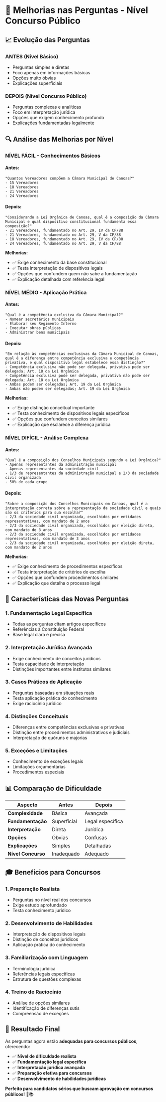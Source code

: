 # 🎯 Melhorias nas Perguntas - Nível Concurso Público

## 📈 **Evolução das Perguntas**

### **ANTES (Nível Básico)**
- Perguntas simples e diretas
- Foco apenas em informações básicas
- Opções muito óbvias
- Explicações superficiais

### **DEPOIS (Nível Concurso Público)**
- Perguntas complexas e analíticas
- Foco em interpretação jurídica
- Opções que exigem conhecimento profundo
- Explicações fundamentadas legalmente

## 🔍 **Análise das Melhorias por Nível**

### **NÍVEL FÁCIL - Conhecimentos Básicos**

#### **Antes:**
```
"Quantos Vereadores compõem a Câmara Municipal de Canoas?"
- 15 Vereadores
- 18 Vereadores
- 21 Vereadores
- 24 Vereadores
```

#### **Depois:**
```
"Considerando a Lei Orgânica de Canoas, qual é a composição da Câmara Municipal e qual dispositivo constitucional fundamenta essa composição?"
- 21 Vereadores, fundamentado no Art. 29, IV da CF/88
- 21 Vereadores, fundamentado no Art. 29, V da CF/88
- 18 Vereadores, fundamentado no Art. 29, IV da CF/88
- 24 Vereadores, fundamentado no Art. 29, V da CF/88
```

**Melhorias:**
- ✅ Exige conhecimento da base constitucional
- ✅ Testa interpretação de dispositivos legais
- ✅ Opções que confundem quem não sabe a fundamentação
- ✅ Explicação detalhada com referência legal

### **NÍVEL MÉDIO - Aplicação Prática**

#### **Antes:**
```
"Qual é a competência exclusiva da Câmara Municipal?"
- Nomear secretários municipais
- Elaborar seu Regimento Interno
- Executar obras públicas
- Administrar bens municipais
```

#### **Depois:**
```
"Em relação às competências exclusivas da Câmara Municipal de Canoas, qual é a diferença entre competência exclusiva e competência privativa, e qual dispositivo legal estabelece essa distinção?"
- Competência exclusiva não pode ser delegada, privativa pode ser delegada; Art. 18 da Lei Orgânica
- Competência exclusiva pode ser delegada, privativa não pode ser delegada; Art. 18 da Lei Orgânica
- Ambas podem ser delegadas; Art. 19 da Lei Orgânica
- Ambas não podem ser delegadas; Art. 19 da Lei Orgânica
```

**Melhorias:**
- ✅ Exige distinção conceitual importante
- ✅ Testa conhecimento de dispositivos legais específicos
- ✅ Opções que confundem conceitos similares
- ✅ Explicação que esclarece a diferença jurídica

### **NÍVEL DIFÍCIL - Análise Complexa**

#### **Antes:**
```
"Qual é a composição dos Conselhos Municipais segundo a Lei Orgânica?"
- Apenas representantes da administração municipal
- Apenas representantes da sociedade civil
- 1/3 de representantes da administração municipal e 2/3 da sociedade civil organizada
- 50% de cada grupo
```

#### **Depois:**
```
"Sobre a composição dos Conselhos Municipais em Canoas, qual é a interpretação correta sobre a representação da sociedade civil e quais são os critérios para sua escolha?"
- 2/3 da sociedade civil organizada, escolhidos por entidades representativas, com mandato de 2 anos
- 2/3 da sociedade civil organizada, escolhidos por eleição direta, com mandato de 3 anos
- 2/3 da sociedade civil organizada, escolhidos por entidades representativas, com mandato de 3 anos
- 2/3 da sociedade civil organizada, escolhidos por eleição direta, com mandato de 2 anos
```

**Melhorias:**
- ✅ Exige conhecimento de procedimentos específicos
- ✅ Testa interpretação de critérios de escolha
- ✅ Opções que confundem procedimentos similares
- ✅ Explicação que detalha o processo legal

## 🎯 **Características das Novas Perguntas**

### **1. Fundamentação Legal Específica**
- Todas as perguntas citam artigos específicos
- Referências à Constituição Federal
- Base legal clara e precisa

### **2. Interpretação Jurídica Avançada**
- Exige conhecimento de conceitos jurídicos
- Testa capacidade de interpretação
- Distinções importantes entre institutos similares

### **3. Casos Práticos de Aplicação**
- Perguntas baseadas em situações reais
- Testa aplicação prática do conhecimento
- Exige raciocínio jurídico

### **4. Distinções Conceituais**
- Diferenças entre competências exclusivas e privativas
- Distinção entre procedimentos administrativos e judiciais
- Interpretação de quóruns e majorias

### **5. Exceções e Limitações**
- Conhecimento de exceções legais
- Limitações orçamentárias
- Procedimentos especiais

## 📊 **Comparação de Dificuldade**

| Aspecto | Antes | Depois |
|---------|-------|--------|
| **Complexidade** | Básica | Avançada |
| **Fundamentação** | Superficial | Legal específica |
| **Interpretação** | Direta | Jurídica |
| **Opções** | Óbvias | Confusas |
| **Explicações** | Simples | Detalhadas |
| **Nível Concurso** | Inadequado | Adequado |

## 🎓 **Benefícios para Concursos**

### **1. Preparação Realista**
- Perguntas no nível real dos concursos
- Exige estudo aprofundado
- Testa conhecimento jurídico

### **2. Desenvolvimento de Habilidades**
- Interpretação de dispositivos legais
- Distinção de conceitos jurídicos
- Aplicação prática do conhecimento

### **3. Familiarização com Linguagem**
- Terminologia jurídica
- Referências legais específicas
- Estrutura de questões complexas

### **4. Treino de Raciocínio**
- Análise de opções similares
- Identificação de diferenças sutis
- Compreensão de exceções

## 🚀 **Resultado Final**

As perguntas agora estão **adequadas para concursos públicos**, oferecendo:

- ✅ **Nível de dificuldade realista**
- ✅ **Fundamentação legal específica**
- ✅ **Interpretação jurídica avançada**
- ✅ **Preparação efetiva para concursos**
- ✅ **Desenvolvimento de habilidades jurídicas**

**Perfeito para candidatos sérios que buscam aprovação em concursos públicos!** 🎯📚 